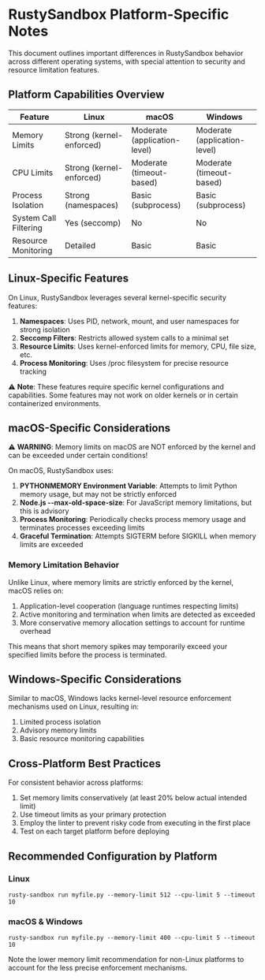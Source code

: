 # RustySandbox Platform-Specific Notes

This document outlines important differences in RustySandbox behavior across different operating systems, with special attention to security and resource limitation features.

## Platform Capabilities Overview

| Feature | Linux | macOS | Windows |
|---------|-------|-------|---------|
| Memory Limits | Strong (kernel-enforced) | Moderate (application-level) | Moderate (application-level) |
| CPU Limits | Strong (kernel-enforced) | Moderate (timeout-based) | Moderate (timeout-based) |
| Process Isolation | Strong (namespaces) | Basic (subprocess) | Basic (subprocess) |
| System Call Filtering | Yes (seccomp) | No | No |
| Resource Monitoring | Detailed | Basic | Basic |

## Linux-Specific Features

On Linux, RustySandbox leverages several kernel-specific security features:

1. **Namespaces**: Uses PID, network, mount, and user namespaces for strong isolation
2. **Seccomp Filters**: Restricts allowed system calls to a minimal set
3. **Resource Limits**: Uses kernel-enforced limits for memory, CPU, file size, etc.
4. **Process Monitoring**: Uses /proc filesystem for precise resource tracking

⚠️ **Note**: These features require specific kernel configurations and capabilities. Some features may not work on older kernels or in certain containerized environments.

## macOS-Specific Considerations

⚠️ **WARNING**: Memory limits on macOS are NOT enforced by the kernel and can be exceeded under certain conditions!

On macOS, RustySandbox uses:

1. **PYTHONMEMORY Environment Variable**: Attempts to limit Python memory usage, but may not be strictly enforced
2. **Node.js --max-old-space-size**: For JavaScript memory limitations, but this is advisory
3. **Process Monitoring**: Periodically checks process memory usage and terminates processes exceeding limits
4. **Graceful Termination**: Attempts SIGTERM before SIGKILL when memory limits are exceeded

### Memory Limitation Behavior

Unlike Linux, where memory limits are strictly enforced by the kernel, macOS relies on:

1. Application-level cooperation (language runtimes respecting limits)
2. Active monitoring and termination when limits are detected as exceeded
3. More conservative memory allocation settings to account for runtime overhead

This means that short memory spikes may temporarily exceed your specified limits before the process is terminated.

## Windows-Specific Considerations

Similar to macOS, Windows lacks kernel-level resource enforcement mechanisms used on Linux, resulting in:

1. Limited process isolation
2. Advisory memory limits
3. Basic resource monitoring capabilities

## Cross-Platform Best Practices

For consistent behavior across platforms:

1. Set memory limits conservatively (at least 20% below actual intended limit)
2. Use timeout limits as your primary protection
3. Employ the linter to prevent risky code from executing in the first place
4. Test on each target platform before deploying

## Recommended Configuration by Platform

### Linux
```
rusty-sandbox run myfile.py --memory-limit 512 --cpu-limit 5 --timeout 10
```

### macOS & Windows
```
rusty-sandbox run myfile.py --memory-limit 400 --cpu-limit 5 --timeout 10
```

Note the lower memory limit recommendation for non-Linux platforms to account for the less precise enforcement mechanisms. 